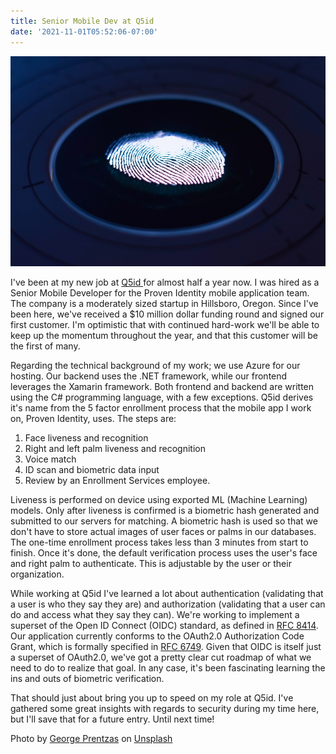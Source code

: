 ```yaml
---
title: Senior Mobile Dev at Q5id
date: '2021-11-01T05:52:06-07:00'
---
```

![Fingerprint](/assets/images/fingerprint.jpg)

I've been at my new job at [Q5id ](https://q5id.com/)for almost half a year now.  I was hired as a Senior Mobile Developer for the Proven Identity mobile application team.  The company is a moderately sized startup in Hillsboro, Oregon.  Since I've been here, we've received a $10 million dollar funding round and signed our first customer.  I'm optimistic that with continued hard-work we'll be able to keep up the momentum throughout the year, and that this customer will be the first of many.

Regarding the technical background of my work; we use Azure for our hosting.  Our backend uses the .NET framework, while our frontend leverages the Xamarin framework.  Both frontend and backend are written using the C# programming language, with a few exceptions.  Q5id derives it's name from the 5 factor enrollment process that the mobile app I work on, Proven Identity, uses.  The steps are: 

1. Face liveness and recognition
2. Right and left palm liveness and recognition
3. Voice match
4. ID scan and biometric data input
5. Review by an Enrollment Services employee.

Liveness is performed on device using exported ML  (Machine Learning) models.  Only after liveness is confirmed is a biometric hash generated and submitted to our servers for matching.  A biometric hash is used so that we don't have to store actual images of user faces or palms in our databases.   The one-time enrollment process takes less than 3 minutes from start to finish.  Once it's done, the default verification process uses the user's face and right palm to authenticate.  This is adjustable by the user or their organization.

While working at Q5id I've learned a lot about authentication (validating that a user is who they say they are) and authorization (validating that a user can do and access what they say they can).  We're working to implement a superset of the Open ID Connect (OIDC) standard, as defined in [RFC 8414](https://datatracker.ietf.org/doc/html/rfc8414).  Our application currently conforms to the OAuth2.0 Authorization Code Grant, which is formally specified in [RFC 6749](https://datatracker.ietf.org/doc/html/rfc6749).  Given that OIDC is itself just a superset of OAuth2.0, we've got a pretty clear cut roadmap of what we need to do to realize that goal.  In any case, it's been fascinating learning the ins and outs of biometric verification.

That should just about bring you up to speed on my role at Q5id.  I've gathered some great insights with regards to security during my time here, but I'll save that for a future entry.  Until next time!

Photo by <a href="https://unsplash.com/@georgeprentzas?utm_source=unsplash&utm_medium=referral&utm_content=creditCopyText">George Prentzas</a> on <a href="https://unsplash.com/s/photos/fingerprint?utm_source=unsplash&utm_medium=referral&utm_content=creditCopyText">Unsplash</a>
